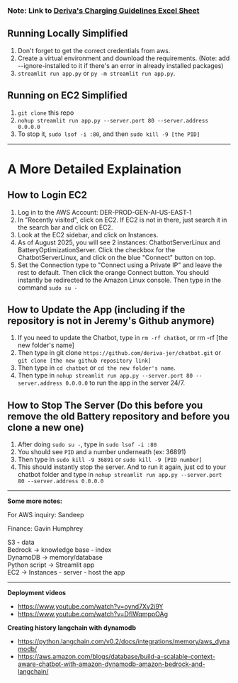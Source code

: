 ### Note: Link to [Deriva's Charging Guidelines Excel Sheet](https://derivaenergy.sharepoint.com/:x:/r/sites/DerivaFinance/_layouts/15/Doc.aspx?sourcedoc=%7B3CD9F65D-C693-4CE8-904C-91074451F098%7D&file=Deriva%20OM%20Charging%20Guidelines.xlsx&wdOrigin=TEAMS-MAGLEV.p2p_ns.rwc&action=default&mobileredirect=true)

## Running Locally Simplified

1. Don't forget to get the correct credentials from aws.
2. Create a virtual environment and download the requirements. (Note: add --ignore-installed to it if there's an error in already installed packages)
3. `streamlit run app.py` or `py -m streamlit run app.py`.

## Running on EC2 Simplified
1. `git clone` this repo
2. `nohup streamlit run app.py --server.port 80 --server.address 0.0.0.0`
3. To stop it, `sudo lsof -i :80`, and then `sudo kill -9 [the PID]`

---

# A More Detailed Explaination

## How to Login EC2
1. Log in to the AWS Account: DER-PROD-GEN-AI-US-EAST-1
2. In "Recently visited", click on EC2. If EC2 is not in there, just search it in the search bar and click on EC2.
3. Look at the EC2 sidebar, and click on Instances.
4. As of August 2025, you will see 2 instances: ChatbotServerLinux and BatteryOptimizationServer. Click the checkbox for the ChatbotServerLinux, and click on the blue "Connect" button on top.
5. Set the Connection type to "Connect using a Private IP" and leave the rest to default. Then click the orange Connect button.
You should instantly be redirected to the Amazon Linux console. Then type in the command `sudo su -`

## How to Update the App (including if the repository is not in Jeremy's Github anymore)
1. If you need to update the Chatbot, type in `rm -rf chatbot`, or rm -rf [the new folder's name]
2. Then type in git clone `https://github.com/deriva-jer/chatbot.git` or `git clone [the new github repository link]`
3. Then type in `cd chatbot` or `cd the new folder's name`.
4. Then type in `nohup streamlit run app.py --server.port 80 --server.address 0.0.0.0` to run the app in the server 24/7.

## How to Stop The Server (Do this before you remove the old Battery repository and before you clone a new one)
1. After doing `sudo su -`, type in `sudo lsof -i :80`
2. You should see `PID` and a number underneath (ex: 36891)
3. Then type in `sudo kill -9 36891` or `sudo kill -9 [PID number]`
4. This should instantly stop the server. And to run it again, just cd to your chatbot folder and type in `nohup streamlit run app.py --server.port 80 --server.address 0.0.0.0`

---

**Some more notes:**

For AWS inquiry: Sandeep

Finance: Gavin Humphrey

S3 - data \
Bedrock -> knowledge base - index \
DynamoDB -> memory/database \
Python script -> Streamlit app \
EC2 -> Instances - server - host the app

---

**Deployment videos**
- https://www.youtube.com/watch?v=oynd7Xv2i9Y
- https://www.youtube.com/watch?v=DflWqmppOAg

**Creating history langchain with dynamodb**
- https://python.langchain.com/v0.2/docs/integrations/memory/aws_dynamodb/
- https://aws.amazon.com/blogs/database/build-a-scalable-context-aware-chatbot-with-amazon-dynamodb-amazon-bedrock-and-langchain/
